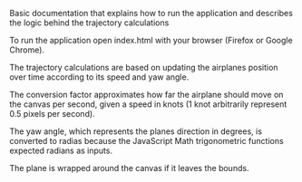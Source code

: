 Basic documentation that explains how to run the application and describes the logic behind the trajectory calculations

To run the application open index.html with your browser (Firefox or Google Chrome).

The trajectory calculations are based on updating the airplanes position over time according to its speed and yaw angle.

The conversion factor approximates how far the airplane should move on the canvas per second, given a speed in knots (1 knot arbitrarily represent 0.5 pixels per second).

The yaw angle, which represents the planes direction in degrees, is converted to radias because the JavaScript Math trigonometric functions expected radians as inputs.

The plane is wrapped around the canvas if it leaves the bounds.
